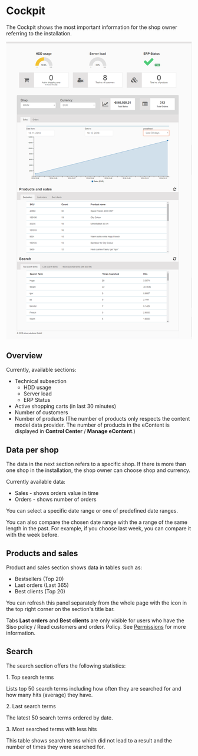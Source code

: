 # Cockpit

The Cockpit shows the most important information for the shop owner referring to the installation.

![](img/commerce_cockpit.png)

## Overview

Currently, available sections:

- Technical subsection
    - HDD usage
    - Server load
    - ERP Status
- Active shopping carts (in last 30 minutes)
- Number of customers
- Number of products  (The number of products only respects the content model data provider.
The number of products in the eContent is displayed in **Control Center** / **Manage eContent**.)

## Data per shop

The data in the next section refers to a specific shop.
If there is more than one shop in the installation, the shop owner can choose shop and currency.

Currently available data:

- Sales - shows orders value in time
- Orders - shows number of orders

You can select a specific date range or one of predefined date ranges.

You can also compare the chosen date range with the a range of the same length in the past.
For example, if you choose last week, you can compare it with the week before.

## Products and sales

Product and sales section shows data in tables such as:

- Bestsellers (Top 20)
- Last orders (Last 365)
- Best clients (Top 20)

You can refresh this panel separately from the whole page with the icon in the top right corner on the section's title bar.

Tabs **Last orders** and **Best clients** are only visible for users who have the Siso policy / Read customers and orders Policy. See [Permissions](permissions.md) for more information.

## Search

The search section offers the following statistics:

1\. Top search terms

Lists top 50 search terms including how often they are searched for and how many hits (average) they have.

2\. Last search terms

The latest 50 search terms ordered by date.

3\. Most searched terms with less hits

This table shows search terms which did not lead to a result and the number of times they were searched for.
